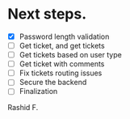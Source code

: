# Next steps.

- [x] Password length validation
- [ ] Get ticket, and get tickets
- [ ] Get tickets based on user type
- [ ] Get ticket with comments
- [ ] Fix tickets routing issues
- [ ] Secure the backend
- [ ] Finalization

Rashid F.
